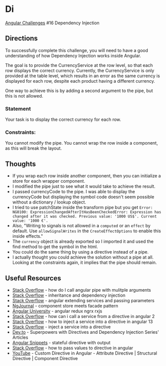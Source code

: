 # Di

[Angular Challenges](https://github.com/tomalaforge/angular-challenges) #16 Dependency Injection

## Directions

To successfully complete this challenge, you will need to have a good understanding of how Dependency Injection works inside Angular.

The goal is to provide the CurrencyService at the row level, so that each row displays the correct currency. Currently, the CurrencyService is only provided at the table level, which results in an error as the same currency is displayed for each row, despite each product having a different currency.

One way to achieve this is by adding a second argument to the pipe, but this is not allowed.

### Statement
Your task is to display the correct currency for each row.

### Constraints:
You cannot modify the pipe.
You cannot wrap the row inside a component, as this will break the layout.

## Thoughts

- If you wrap each row inside another component, then you can initialize a store for each wrapper component. 
- I modified the pipe just to see what it would take to achieve the result.  
- I passed currencyCode to the pipe.  I was able to display the currencyCode but displaying the symbol code doesn't seem possible without a dictionary / lookup object.  
- I tried to use patchState inside the transform pipe but you get `Error: NG0100: ExpressionChangedAfterItHasBeenCheckedError: Expression has changed after it was checked. Previous value: '1000 US$'. Current value: '1000 €'.`
- Also, "Writing to signals is not allowed in a `computed` or an `effect` by default. Use `allowSignalWrites` in the `CreateEffectOptions` to enable this inside effects."
- The `currency` object is already exported so I imported it and used the find method to get the symbol in the html.
- You could do the same thing by using a directive instead of a pipe.  
- I actually thought you could achieve the solution without a pipe at all.  Looking at the constraints again, it implies that the pipe should remain.

## Useful Resources

- [Stack Overflow](https://stackoverflow.com/questions/36816788/how-do-i-call-an-angular-2-pipe-with-multiple-arguments) - how do I call angular pipe with mulitple arguments
- [Stack Overflow](https://stackoverflow.com/questions/39038791/inheritance-and-dependency-injection) - inheritance and dependency injection
- [Stack Overflow](https://stackoverflow.com/questions/34887596/angular-extending-services-and-passing-parameters) - angular extending services and passing parameters
- [NgJournal](https://ng-journal.com/blog/2022-12-08-ngrx-component-store-meets-facade-pattern/) - component store meets facade pattern
- [Angular University](https://blog.angular-university.io/angular-2-redux-ngrx-rxjs/) - angular redux ngrx rxjs
- [Stack Overflow](https://stackoverflow.com/questions/39570247/how-can-i-call-a-service-from-a-directive-in-angular-2) - how can i call a service from a directive in angular 2
- [Stack Overflow](https://stackoverflow.com/questions/71619121/how-to-inject-a-service-into-a-directive-in-angular-13) - how to inject a service into a directive in angular 13
- [Stack Overflow](https://stackoverflow.com/questions/15569168/can-i-inject-a-service-into-a-directive-in-angularjs) - inject a service into a directive
- [Dev.to](https://dev.to/armandotrue/series/22266) - Superpowers with Directives and Dependency Injection Series' Articles
- [Angular Snippets](https://angularsnippets.dev/snippets/stateful-directive-with-output/) - stateful directive with output
- [Stack Overflow](https://stackoverflow.com/questions/43124998/how-to-pass-values-to-directive-in-angular) - how to pass values to directive in angular
- [YouTube](https://www.youtube.com/watch?v=SK-xlWW4pOM) - Custom Directive in Angular - Attribute Directive | Structural Directive | Component Directive
